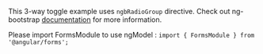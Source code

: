 This 3-way toggle example uses `ngbRadioGroup` directive. Check out ng-bootstrap [documentation](https://ng-bootstrap.github.io/#/components/buttons) for more information.

Please import FormsModule to use ngModel : `import { FormsModule } from '@angular/forms';`
 
